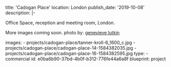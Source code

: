 title: 'Cadogan Place'
location: London
publish_date: '2019-10-08'
description: |-
  <p>Office Space, reception and meeting room, London.
  </p>
  <p>More images coming soon. photo by: <a href="http://www.genevievelutkinstudio.com/" target="_blank">genevieve lutkin</a><br>
  </p>
images:
  - projects/cadogan-place/tanner-kroll-6_1600_c.jpg
  - projects/cadogan-place/cadogan-place-14-1584382035.jpg
  - projects/cadogan-place/cadogan-place-16-1584382595.jpg
type:
  - commercial
id: e0ba6b90-37bd-4b0f-b312-776fe44a6a8f
blueprint: project
